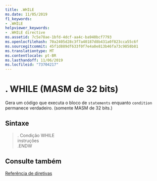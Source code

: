 ```yaml
---
title: .WHILE
ms.date: 11/05/2019
f1_keywords:
- .WHILE
helpviewer_keywords:
- .WHILE directive
ms.assetid: 7c5e78ae-1bfd-4dcf-aa4c-ba940bcf7793
ms.openlocfilehash: 70a2405d28c3f7a40187d8b431a0f823cca55c6f
ms.sourcegitcommit: 45f1d889df633f0f7e4a8e813b46fa73c9858b81
ms.translationtype: MT
ms.contentlocale: pt-BR
ms.lasthandoff: 11/06/2019
ms.locfileid: "73704217"
---
```

# <a name="while-32-bit-masm"></a>. WHILE (MASM de 32 bits)

Gera um código que executa o bloco de `statements` enquanto `condition` permanece verdadeiro. (somente MASM de 32 bits.)

## <a name="syntax"></a>Sintaxe

> . Condição WHILE<br/>
> instruções<br/>
> .ENDW

## <a name="see-also"></a>Consulte também

[Referência de diretivas](../../assembler/masm/directives-reference.md)<br/>